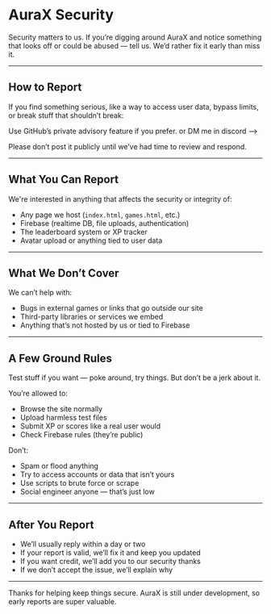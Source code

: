 # AuraX Security

Security matters to us. If you’re digging around AuraX and notice something that looks off or could be abused — tell us. We’d rather fix it early than miss it.

---

## How to Report

If you find something serious, like a way to access user data, bypass limits, or break stuff that shouldn’t break:


Use GitHub’s private advisory feature if you prefer.
or DM me in discord -->

Please don’t post it publicly until we’ve had time to review and respond.

---

## What You Can Report

We're interested in anything that affects the security or integrity of:

- Any page we host (`index.html`, `games.html`, etc.)
- Firebase (realtime DB, file uploads, authentication)
- The leaderboard system or XP tracker
- Avatar upload or anything tied to user data

---

## What We Don’t Cover

We can’t help with:

- Bugs in external games or links that go outside our site
- Third-party libraries or services we embed
- Anything that’s not hosted by us or tied to Firebase

---

## A Few Ground Rules

Test stuff if you want — poke around, try things. But don’t be a jerk about it.

You’re allowed to:

- Browse the site normally
- Upload harmless test files
- Submit XP or scores like a real user would
- Check Firebase rules (they’re public)

Don’t:

- Spam or flood anything
- Try to access accounts or data that isn’t yours
- Use scripts to brute force or scrape
- Social engineer anyone — that’s just low

---

## After You Report

- We’ll usually reply within a day or two
- If your report is valid, we’ll fix it and keep you updated
- If you want credit, we’ll add you to our security thanks
- If we don’t accept the issue, we’ll explain why

---

Thanks for helping keep things secure.
AuraX is still under development, so early reports are super valuable.
